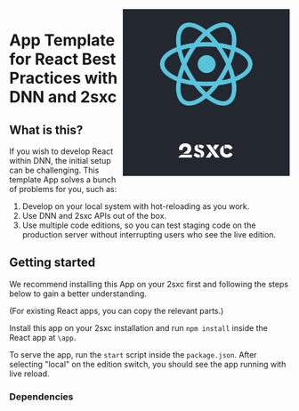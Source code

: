 <img src="app-icon.png" width="300px" align="right">

# App Template for React Best Practices with DNN and 2sxc

## What is this?

If you wish to develop React within DNN, the initial setup can be challenging. This template App solves a bunch of problems for you, such as:

1. Develop on your local system with hot-reloading as you work.
2. Use DNN and 2sxc APIs out of the box.
3. Use multiple code editions, so you can test staging code on the production server without interrupting users who see the live edition.

## Getting started

We recommend installing this App on your 2sxc first and following the steps below to gain a better understanding.

(For existing React apps, you can copy the relevant parts.)

Install this app on your 2sxc installation and run `npm install` inside the React app at `\app`.

To serve the app, run the `start` script inside the `package.json`. After selecting "local" on the edition switch, you should see the app running with live reload.

### Dependencies
